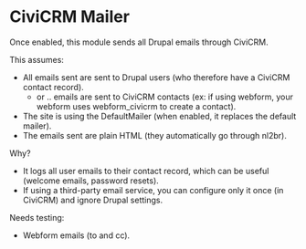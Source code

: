 CiviCRM Mailer
==============

Once enabled, this module sends all Drupal emails through CiviCRM.

This assumes:

* All emails sent are sent to Drupal users (who therefore have a CiviCRM contact record).
  * or .. emails are sent to CiviCRM contacts (ex: if using webform, your webform uses webform_civicrm to create a contact).
* The site is using the DefaultMailer (when enabled, it replaces the default mailer).
* The emails sent are plain HTML (they automatically go through nl2br).

Why?

* It logs all user emails to their contact record, which can be useful (welcome emails, password resets).
* If using a third-party email service, you can configure only it once (in CiviCRM) and ignore Drupal settings.

Needs testing:

* Webform emails (to and cc).
